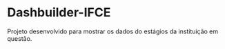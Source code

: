 # Dashbuilder-IFCE

Projeto desenvolvido para mostrar os dados do estágios da instituição em questão.

